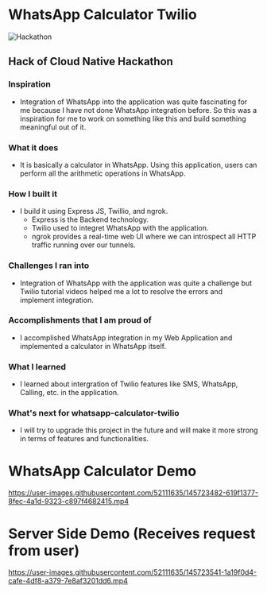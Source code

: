 # WhatsApp Calculator Twilio

![Hackathon](https://user-images.githubusercontent.com/52111635/145724127-0414f238-29ae-4e96-8534-acb30fe6e3d3.PNG)

## Hack of Cloud Native Hackathon

### Inspiration
- Integration of WhatsApp into the application was quite fascinating for me because I have not done WhatsApp integration before. So this was a inspiration for me to work on something like this and build something meaningful out of it.

### What it does
- It is basically a calculator in WhatsApp. Using this application, users can perform all the arithmetic operations in WhatsApp.

### How I built it
- I build it using Express JS, Twillio, and ngrok.
  - Express is the Backend technology.
  - Twilio used to integret WhatsApp with the application.
  - ngrok provides a real-time web UI where we can introspect all HTTP traffic running over our tunnels.

### Challenges I ran into
- Integration of WhatsApp with the application was quite a challenge but Twilio tutorial videos helped me a lot to resolve the errors and implement integration.

### Accomplishments that I am proud of
- I accomplished WhatsApp integration in my Web Application and implemented a calculator in WhatsApp itself.

### What I learned
- I learned about intergration of Twilio features like SMS, WhatsApp, Calling, etc. in the application.

### What's next for whatsapp-calculator-twilio
- I will try to upgrade this project in the future and will make it more strong in terms of features and functionalities.


# WhatsApp Calculator Demo
https://user-images.githubusercontent.com/52111635/145723482-619f1377-8fec-4a1d-9323-c897f4682415.mp4

# Server Side Demo (Receives request from user)
https://user-images.githubusercontent.com/52111635/145723541-1a19f0d4-cafe-4df8-a379-7e8af3201dd6.mp4

